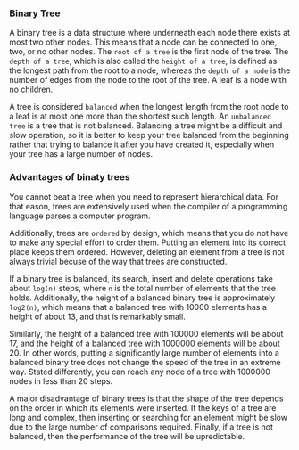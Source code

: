 ### Binary Tree
A binary tree is a data structure where underneath each node there exists at most two other nodes. This means that a node can be connected to one, two, or no other nodes. The `root of a tree` is the first node of the tree. The `depth of a tree`, which is also called the `height of a tree`, is defined as the longest path from the root to a node, whereas the `depth of a node` is the number of edges from the node to the root of the tree. A leaf is a node with no children.

A tree is considered `balanced` when the longest length from the root node to a leaf is at most one more than the shortest such length. An `unbalanced tree` is a tree that is not balanced. Balancing a tree might be a difficult and slow operation, so it is better to keep your tree balanced from the beginning rather that trying to balance it after you have created it, especially when your tree has a large number of nodes.

### Advantages of binaty trees
You cannot beat a tree when you need to represent hierarchical data. For that eason, trees are extensively used when the compiler of a programming language parses a computer program.

Additionally, trees are `ordered` by design, which means that you do not have to make any special effort to order them. Putting an element into its correct place keeps them ordered. However, deleting an element from a tree is not always trivial becuse of the way that trees are constructed.

If a binary tree is balanced, its search, insert and delete operations take about `log(n)` steps, where `n` is the total number of elements that the tree holds. Additionally, the height of a balanced binary tree is approximately `log2(n)`, which means that a balanced tree with 10000 elements has a height of about 13, and that is remarkably small.

Similarly, the height of a balanced tree with 100000 elements will be about 17, and the height of a balanced tree with 1000000 elements will be about 20. In other words, putting a significantly large number of elements into a balanced binary tree does not change the speed of the tree in an extreme way. Stated differently, you can reach any node of a tree with 1000000 nodes in less than 20 steps.

A major disadvantage of binary trees is that the shape of the tree depends on the order in which its elements were inserted. If the keys of a tree are long and complex, then inserting or searching for an element might be slow due to the large number of comparisons required. Finally, if a tree is not balanced, then the performance of the tree will be upredictable.